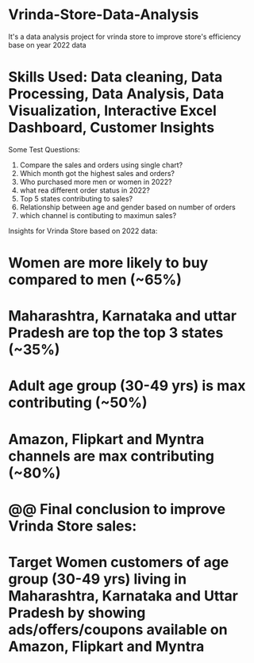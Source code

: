 # Vrinda-Store-Data-Analysis
It's a data analysis project for vrinda store to improve store's efficiency base on year 2022 data
# Skills Used: Data cleaning, Data Processing, Data Analysis, Data Visualization, Interactive Excel Dashboard, Customer Insights

Some Test Questions:
1. Compare the sales and orders using single chart?
2. Which month got the highest sales and orders?
3. Who purchased more men or women in 2022?
4. what rea different order status in 2022?
5. Top 5 states contributing to sales?
6. Relationship between age and gender based on number of orders
7. which channel is contibuting to maximun sales?


Insights for Vrinda Store based on 2022 data:

# Women are more likely to buy compared to men (~65%)
# Maharashtra, Karnataka and uttar Pradesh are top the top 3 states (~35%)
# Adult age group (30-49 yrs) is max contributing (~50%)
# Amazon, Flipkart and Myntra channels are max contributing (~80%)

# @@ Final conclusion to improve Vrinda Store sales:
# Target Women customers of age group (30-49 yrs) living in Maharashtra, Karnataka and Uttar Pradesh by showing ads/offers/coupons available on Amazon, Flipkart and Myntra
